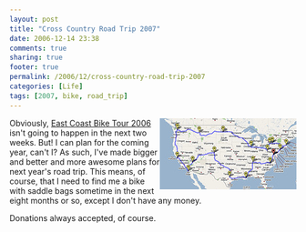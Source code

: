 ```yaml
---
layout: post
title: "Cross Country Road Trip 2007"
date: 2006-12-14 23:38
comments: true
sharing: true
footer: true
permalink: /2006/12/cross-country-road-trip-2007
categories: [Life]
tags: [2007, bike, road_trip]
---
```

<div class="imgRight"><a href="http://www.flickr.com/photos/brockli/322770545/" title="Photo Sharing"><img src="/files/images/322770545_bbfc3ebda6_m.jpg" width="240" height="125" alt="Road Trip '07 (ish)" align="right"  /></a></div>

Obviously, <a href="/archives/2005/07/east_coast_bike_tour_2006.php">East Coast Bike Tour 2006</a> isn't going to happen in the next two weeks.  But!  I can plan for the coming year, can't I?  As such, I've made bigger and better and more awesome plans for next year's road trip.  This means, of course, that I need to find me a bike with saddle bags sometime in the next eight months or so, except I don't have any money.

Donations always accepted, of course.
